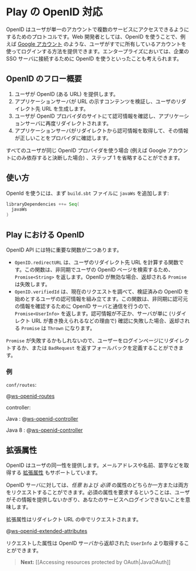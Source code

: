 <!--- Copyright (C) 2009-2014 Typesafe Inc. <http://www.typesafe.com> -->
<!--
# OpenID Support in Play
-->
# Play の OpenID 対応

<!--
OpenID is a protocol for users to access several services with a single account. As a web developer, you can use OpenID to offer users a way to log in using an account they already have, such as their [Google account](https://developers.google.com/accounts/docs/OpenID). In the enterprise, you may be able to use OpenID to connect to a company’s SSO server.
-->
OpenID はユーザが単一のアカウントで複数のサービスにアクセスできるようにするためのプロトコルです。Web 開発者としては、OpenID を使うことで、例えば [Google アカウント](https://developers.google.com/accounts/docs/OpenID) のような、ユーザがすでに所有しているアカウントを使ってログインする方法を提供できます。エンタープライズにおいては、企業の SSO サーバに接続するために OpenID を使うといったことも考えられます。

<!--
## The OpenID flow in a nutshell
-->
## OpenID のフロー概要

<!--
1. The user gives you his OpenID (a URL).
2. Your server inspects the content behind the URL to produce a URL where you need to redirect the user.
3. The user confirms the authorization on his OpenID provider, and gets redirected back to your server.
4. Your server receives information from that redirect, and checks with the provider that the information is correct.
-->
1. ユーザが OpenID (ある URL) を提供します。
2. アプリケーションサーバが URL の示すコンテンツを検証し、ユーザのリダイレクト先 URL を生成します。
3. ユーザが OpenID プロバイダのサイトにて認可情報を確認し、アプリケーションサーバに再度リダイレクトされます。
4. アプリケーションサーバがリダイレクトから認可情報を取得して、その情報が正しいことをプロバイダに確認します。

<!--
Step 1 may be omitted if all your users are using the same OpenID provider (for example if you decide to rely completely on Google accounts).
-->
すべてのユーザが同じ OpenID プロバイダを使う場合 (例えば Google アカウントにのみ依存すると決断した場合) 、ステップ 1 を省略することができます。

<!--
## Usage
-->
## 使い方

<!--
To use OpenId, first add `javaWs`  to your `build.sbt` file:
-->
OpenId を使うには、まず `build.sbt` ファイルに `javaWs` を追加します:

```scala
libraryDependencies ++= Seq(
  javaWs
)
```

<!--
## OpenID in Play
-->
## Play における OpenID

<!--
The OpenID API has two important functions:
-->
OpenID API には特に重要な関数が二つあります。

<!--
* `OpenID.redirectURL` calculates the URL where you should redirect the user. It involves fetching the user's OpenID page asynchronously, this is why it returns a `Promise<String>`. If the OpenID is invalid, the returned `Promise` will be a `Thrown`.
* `OpenID.verifiedId` inspects the current request to establish the user information, including his verified OpenID. It will do a call to the OpenID server asynchronously to check the authenticity of the information, this is why it returns a `Promise<UserInfo>`. If the information is not correct or if the server check is false (for example if the redirect URL has been forged), the returned `Promise` will be a `Thrown`.
-->
* `OpenID.redirectURL` は、ユーザのリダイレクト先 URL を計算する関数です。この関数は、非同期でユーザの OpenID ページを検索するため、`Promise<String>` を返します。OpenID が無効な場合、返却される `Promise` は失敗します。
* `OpenID.verifiedId` は、現在のリクエストを調べて、検証済みの OpenID を始めとするユーザの認可情報を組み立てます。この関数は、非同期に認可元の情報を確認するために OpenID サーバと通信を行うので、 `Promise<UserInfo>` を返します。認可情報が不正か、サーバが単に (リダイレクト URL が書き換えられるなどの理由で) 確認に失敗した場合、返却される `Promise` は `Thrown` になります。

<!--
If the `Promise` fails, you can define a fallback, which redirects back the user to the login page or return a `BadRequest`.
-->
`Promise` が失敗するかもしれないので、ユーザーをログインページにリダイレクトするか、または `BadRequest` を返すフォールバックを定義することができます。

<!--
### Example
-->
### 例

`conf/routes`:

@[ws-openid-routes](code/javaguide.ws.routes)

controller:

Java
: @[ws-openid-controller](code/javaguide/ws/controllers/OpenIDController.java)

Java 8
: @[ws-openid-controller](java8code/java8guide/ws/controllers/OpenIDController.java)


<!--
## Extended Attributes
-->
## 拡張属性

<!--
The OpenID of a user gives you his identity. The protocol also supports getting [extended attributes](http://openid.net/specs/openid-attribute-exchange-1_0.html) such as the e-mail address, the first name, or the last name.
-->
OpenID はユーザの同一性を提供します。メールアドレスや名前、苗字などを取得する [拡張属性](http://openid.net/specs/openid-attribute-exchange-1_0.html) もサポートしています。

<!--
You may request *optional* attributes and/or *required* attributes from the OpenID server. Asking for required attributes means the user cannot login to your service if he doesn’t provides them.
-->
OpenID サーバに対しては、*任意* および *必須* の属性のどちらか一方または両方をリクエストすることができます。必須の属性を要求するということは、ユーザがその情報を提供しないかぎり、あなたのサービスへログインできないことを意味します。

<!--
Extended attributes are requested in the redirect URL:
-->
拡張属性はリダイレクト URL の中でリクエストされます。

@[ws-openid-extended-attributes](code/javaguide/ws/controllers/OpenIDController.java)

<!--
Attributes will then be available in the `UserInfo` provided by the OpenID server.
-->
リクエストした属性は OpenID サーバから返却された `UserInfo` より取得することができます。

> **Next:** [[Accessing resources protected by OAuth|JavaOAuth]]
